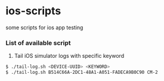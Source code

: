 # ios-scripts
some scripts for ios app testing

### List of available script

1) Tail iOS simulator logs with specific keyword
```bash
$ ./tail-log.sh <DEVICE-UUID> <KEYWORD>
$ ./tail-log.sh B514C66A-2DC1-48A1-A051-FADECA9B0C90 CM-2
```
